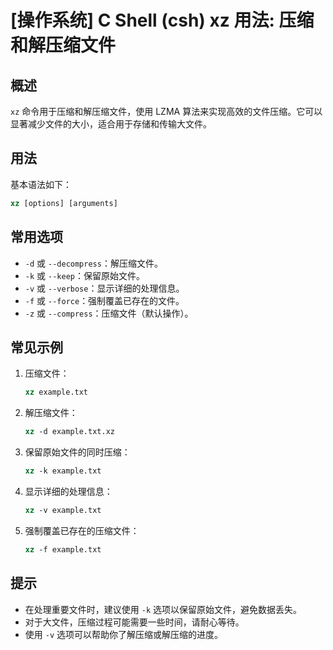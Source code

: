 # [操作系统] C Shell (csh) xz 用法: 压缩和解压缩文件

## 概述
`xz` 命令用于压缩和解压缩文件，使用 LZMA 算法来实现高效的文件压缩。它可以显著减少文件的大小，适合用于存储和传输大文件。

## 用法
基本语法如下：
```csh
xz [options] [arguments]
```

## 常用选项
- `-d` 或 `--decompress`：解压缩文件。
- `-k` 或 `--keep`：保留原始文件。
- `-v` 或 `--verbose`：显示详细的处理信息。
- `-f` 或 `--force`：强制覆盖已存在的文件。
- `-z` 或 `--compress`：压缩文件（默认操作）。

## 常见示例
1. 压缩文件：
   ```csh
   xz example.txt
   ```

2. 解压缩文件：
   ```csh
   xz -d example.txt.xz
   ```

3. 保留原始文件的同时压缩：
   ```csh
   xz -k example.txt
   ```

4. 显示详细的处理信息：
   ```csh
   xz -v example.txt
   ```

5. 强制覆盖已存在的压缩文件：
   ```csh
   xz -f example.txt
   ```

## 提示
- 在处理重要文件时，建议使用 `-k` 选项以保留原始文件，避免数据丢失。
- 对于大文件，压缩过程可能需要一些时间，请耐心等待。
- 使用 `-v` 选项可以帮助你了解压缩或解压缩的进度。